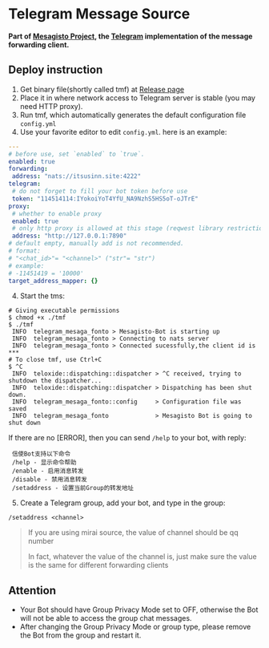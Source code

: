 # Telegram Message Source
**Part of [Mesagisto Project](https://github.com/MeowCat-Studio/mesagisto), the [Telegram](https://core.telegram.org) implementation of the message forwarding client.**

## Deploy instruction

 1. Get binary file(shortly called tmf) at [Release page](https://github.com/MeowCat-Studio/telegram-mesaga-fonto/releases) 
 2. Place it in where network access to Telegram server is stable (you may need HTTP proxy).
 3. Run tmf, which automatically generates the default configuration file `config.yml`
 4. Use your favorite editor to edit `config.yml`.
 here is an example:
 ```yaml
---
# before use, set `enabled` to `true`.
enabled: true
forwarding:
  address: "nats://itsusinn.site:4222"
telegram:
  # do not forget to fill your bot token before use
  token: "114514114:IYokoiYoT4YfU_NA9NzhS5HS5oT-oJTrE"
proxy:
  # whether to enable proxy
  enabled: true
  # only http proxy is allowed at this stage (reqwest library restriction)
  address: "http://127.0.0.1:7890"
# default empty, manually add is not recommended.
# format:
# "<chat_id>"= "<channel>" ("str"= "str")
# example:
# -11451419 = '10000'
target_address_mapper: {}
 ```
 4. Start the tms:
 ```shell
 # Giving executable permissions
 $ chmod +x ./tmf
 $ ./tmf
  INFO  telegram_mesaga_fonto > Mesagisto-Bot is starting up
  INFO  telegram_mesaga_fonto > Connecting to nats server
  INFO  telegram_mesaga_fonto > Connected sucessfully,the client id is ***
 # To close tmf, use Ctrl+C
 $ ^C
  INFO  teloxide::dispatching::dispatcher > ^C received, trying to shutdown the dispatcher...
  INFO  teloxide::dispatching::dispatcher > Dispatching has been shut down.
  INFO  telegram_mesaga_fonto::config     > Configuration file was saved
  INFO  telegram_mesaga_fonto             > Mesagisto Bot is going to shut down
 ```
 If there are no [ERROR], then you can send `/help` to your bot, with reply:
```text
 信使Bot支持以下命令
 /help - 显示命令帮助
 /enable - 启用消息转发
 /disable - 禁用消息转发
 /setaddress - 设置当前Group的转发地址
```
 5. Create a Telegram group, add your bot, and type in the group:

 `/setaddress <channel>`

> If you are using mirai source, the value of channel should be qq number
>
> In fact, whatever the value of the channel is, just make sure the value is the same for different forwarding clients

## Attention
- Your Bot should have Group Privacy Mode set to OFF, otherwise the Bot will not be able to access the group chat messages.
- After changing the Group Privacy Mode or group type, please remove the Bot from the group and restart it.
